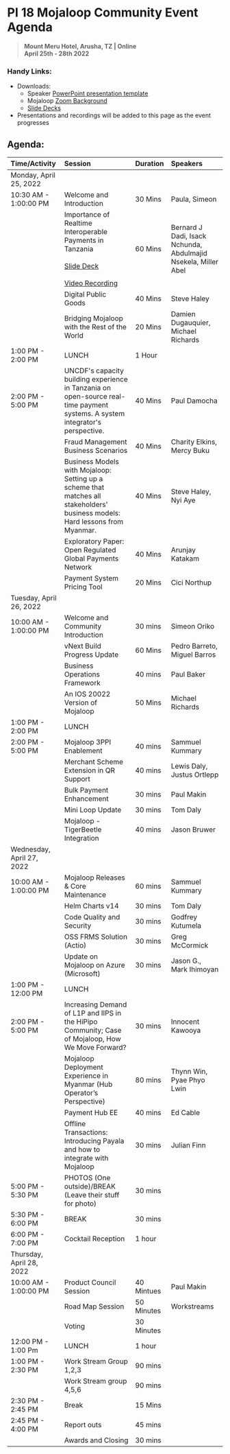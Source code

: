 # PI 18 Mojaloop Community Event Agenda

> **Mount Meru Hotel, Arusha, TZ | Online**  
> __April 25th - 28th 2022__

### Handy Links:
* Downloads:
  - Speaker [PowerPoint presentation template](./presentations/presentation_template.pptx)
  - Mojaloop [Zoom Background](./presentations/zoom_bg.png)  
  - [Slide Decks](https://github.com/mojaloop/documentation-artifacts/tree/master/presentations/pi_18_april_2022/presentations)
* Presentations and recordings will be added to this page as the event progresses

## Agenda:

|Time/Activity|Session|Duration|Speakers|
|:----|:----|:----|:----|
|Monday, April 25, 2022| | | |
|10:30 AM - 1:00:00 PM|Welcome and Introduction|30 Mins|Paula, Simeon|
| |Importance of Realtime Interoperable Payments in Tanzania <br /><br /> [Slide Deck](https://github.com/mojaloop/documentation-artifacts/blob/master/presentations/pi_18_april_2022/presentations/Importance%20of%20RTPS%20in%20Tanzania%20(1).pdf)<br /><br /> [Video Recording](https://youtu.be/6jr8OH7JHZ4)|60 Mins|Bernard J Dadi, Isack Nchunda, Abdulmajid Nsekela, Miller Abel|
| |Digital Public Goods|40 Mins|Steve Haley|
| |Bridging Mojaloop with the Rest of the World|20 Mins|Damien Dugauquier, Michael Richards|
|1:00 PM - 2:00 PM|LUNCH|1 Hour| |
|2:00 PM - 5:00 PM|UNCDF's capacity building experience in Tanzania on open-source real-time payment systems. A system integrator's perspective.|40 Mins|Paul Damocha|
| |Fraud Management Business Scenarios|40 Mins|Charity Elkins, Mercy Buku|
| |Business Models with Mojaloop: Setting up a scheme that matches all stakeholders' business models: Hard lessons from Myanmar.|40 Mins|Steve Haley, Nyi Aye|
| |Exploratory Paper: Open Regulated Global Payments Network|40 Mins|Arunjay Katakam|
| |Payment System Pricing Tool|20 Mins|Cici Northup|
|Tuesday, April 26, 2022| | | |
|10:00 AM - 1:00:00 PM|Welcome and Community Introduction|30 mins|Simeon Oriko|
| |vNext Build Progress Update|60 Mins|Pedro Barreto, Miguel Barros|
| |Business Operations Framework|40 mins|Paul Baker|
| |An IOS 20022 Version of Mojaloop|50 Mins|Michael Richards|
|1:00 PM - 2:00 PM|LUNCH| | |
|2:00 PM - 5:00 PM|Mojaloop 3PPI Enablement|40 mins|Sammuel Kummary|
| |Merchant Scheme Extension in QR Support|40 mins|Lewis Daly, Justus Ortlepp|
| |Bulk Payment Enhancement|30 mins|Paul Makin|
| |Mini Loop Update|30 mins|Tom Daly|
| |Mojaloop - TigerBeetle Integration|40 mins|Jason Bruwer|
|Wednesday, April 27, 2022| | | |
|10:00 AM - 1:00:00 PM|Mojaloop Releases & Core Maintenance|60 mins|Sammuel Kummary|
| |Helm Charts v14|30 mins|Tom Daly|
| |Code Quality and Security|30 mins|Godfrey Kutumela|
| |OSS FRMS Solution (Actio)|30 mins|Greg McCormick|
| |Update on Mojaloop on Azure (Microsoft)|30 mins|Jason G., Mark Ihimoyan|
|1:00 PM - 12:00 PM|LUNCH| | |
|2:00 PM - 5:00 PM|Increasing Demand of L1P and IIPS in the HiPipo Community; Case of Mojaloop, How We Move Forward?|30 mins|Innocent Kawooya|
| |Mojaloop Deployment Experience in Myanmar (Hub Operator’s Perspective)|80 mins|Thynn Win, Pyae Phyo Lwin|
| |Payment Hub EE|40 mins|Ed Cable|
| |Offline Transactions: Introducing Payala and how to integrate with Mojaloop|30 mins|Julian Finn|
|5:00 PM - 5:30 PM|PHOTOS (One outside)/BREAK (Leave their stuff for photo)|30 mins| |
|5:30 PM - 6:00 PM|BREAK|30 mins| |
|6:00 PM - 7:00 PM|Cocktail Reception|1 hour| |
|Thursday, April 28, 2022| | | |
|10:00 AM - 1:00:00 PM|Product Council Session|40 Mintues|Paul Makin|
| |Road Map Session|50 Minutes|Workstreams|
| |Voting|30 Minutes| |
|12:00 PM - 1:00 Pm|LUNCH|1 hour| |
|1:00 PM - 2:30 PM|Work Stream Group 1,2,3|90 mins| |
| |Work Stream group 4,5,6|90 mins| |
|2:30 PM - 2:45 PM|Break|15 Mins| |
|2:45 PM - 4:00 PM|Report outs|45 mins| |
| |Awards and Closing|30 mins| |
